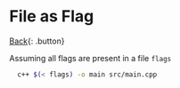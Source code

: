# File as Flag

[Back](../../index.md#ccpp-compilers){: .button}


Assuming all flags are present in a file `flags`

```sh
  c++ $(< flags) -o main src/main.cpp
```

